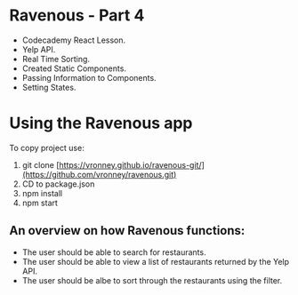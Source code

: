 # Ravenous - Part 4

- Codecademy React Lesson.
- Yelp API.
- Real Time Sorting.
- Created Static Components.
- Passing Information to Components.
- Setting States.

# Using the Ravenous app

To copy project use:
1. git clone [https://vronney.github.io/ravenous-git/](https://github.com/vronney/ravenous.git)
2. CD to package.json
3. npm install
4. npm start

## An overview on how Ravenous functions:
- The user should be able to search for restaurants.
- The user should be able to view a list of restaurants returned by the Yelp API.
- The user should be albe to sort through the restaurants using the filter.
